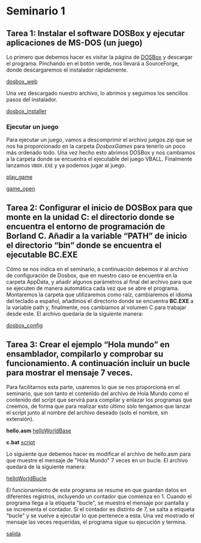 # Seminario 1

## Tarea 1: Instalar el software DOSBox y ejecutar aplicaciones de MS-DOS (un juego)

Lo primero que debemos hacer es visitar la página de [DOSBox](https://www.dosbox.com/download.php?main=1) y descargar el programa. Pinchando en el botón verde, nos llevará a SourceForge, donde descargaremos el instalador rápidamente.

[dosbox_web](https://github.com/Megatorpon/PDIH/blob/main/S1/img/dosbox_web)

Una vez descargado nuestro archivo, lo abrimos y seguimos los sencillos pasos del instalador.

[dosbox_installer](https://github.com/Megatorpon/PDIH/blob/main/S1/img/dosbox_installer)

### Ejecutar un juego

Para ejecutar un juego, vamos a descomprimir el archivo juegos.zip que se nos ha proporcionado en la carpeta *DosboxGames* para tenerlo un poco más ordenado todo. Una vez hecho esto abrimos DOSBox y nos cambiamos a la carpeta donde se encuentra el ejecutable del juego VBALL. Finalmente lanzamos `VBOX.EXE` y ya podemos jugar al juego.

[play_game](https://github.com/Megatorpon/PDIH/blob/main/S1/img/play_game)

[game_open](https://github.com/Megatorpon/PDIH/blob/main/S1/img/game_open)

## Tarea 2: Configurar el inicio de DOSBox para que monte en la unidad C: el directorio donde se encuentra el entorno de programación de Borland C. Añadir a la variable “PATH” de inicio el directorio “bin” donde se encuentra el ejecutable BC.EXE

Cómo se nos indica en el seminario, a continuación debemos ir al archivo de configuración de Dosbox, que en nuestro caso se encuentra en la carpeta AppData, y añadir algunos parámetros al final del archivo para que se ejecuten de manera automática cada vez que se abre el programa. Montaremos la carpeta que utilizaremos como raíz, cambiaremos el idioma del teclado a español, añadimos el directorio donde se encuentra **BC.EXE** a la variable path y, finalmente, nos cambiamos al volumen C para trabajar desde este. El archivo quedaría de la siguiente manera:

[dosbox_config](https://github.com/Megatorpon/PDIH/blob/main/S1/img/dosbox_config)


## Tarea 3: Crear el ejemplo “Hola mundo” en ensamblador, compilarlo y comprobar su funcionamiento. A continuación incluir un bucle para mostrar el mensaje 7 veces.

Para facilitarnos esta parte, usaremos lo que se nos proporciona en el seminario, que son tanto el contenido del archivo de Hola Mundo como el contenido del script que servirá para compilar y enlazar los programas que creemos, de forma que para realizar esto último solo tengamos que lanzar el script junto al nombre del archivo deseado (solo el nombre, sin extensión).

**hello.asm**
[helloWorldBase](https://github.com/Megatorpon/PDIH/blob/main/S1/img/helloWorldBase)

**c.bat**
[script](https://github.com/Megatorpon/PDIH/blob/main/S1/img/script)

Lo siguiente que debemos hacer es modificar el archivo de hello.asm para que muestre el mensaje de "Hola Mundo" 7 veces en un bucle. El archivo quedará de la siguiente manera:

[helloWorldBucle](https://github.com/Megatorpon/PDIH/blob/main/S1/img/helloWorldBucle)

El funcionamiento de este programa se resume en que guardan datos en diferentes registros, incluyendo un contador que comienza en 1. Cuando el programa llega a la etiqueta "bucle", se muestra el mensaje por pantalla y se incrementa el contador. Si el contador es distinto de 7, se salta a etiqueta "bucle" y se vuelve a ejecutar lo que pertenece a esta. Una vez mostrado el mensaje las veces requeridas, el programa sigue su ejecución y termina.

[salida](https://github.com/Megatorpon/PDIH/blob/main/S1/img/salida)

